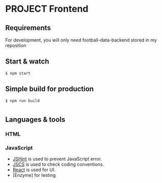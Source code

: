 # PROJECT Frontend

## Requirements

For development, you will only need football-data-backend stored in my reposition

## Start & watch

    $ npm start

## Simple build for production

    $ npm run build

#

## Languages & tools

### HTML
### JavaScript

- [JSHint](http://www.jshint.com/docs/) is used to prevent JavaScript error.
- [JSCS](https://npmjs.org/package/jscs) is used to check coding conventions.
- [React](http://facebook.github.io/react) is used for UI.
- [Enzyme] for testing
